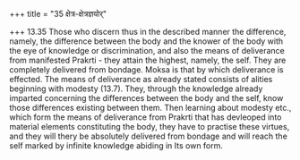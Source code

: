 +++
title = "35 क्षेत्र-क्षेत्रज्ञयोर्"

+++
13.35 Those who discern thus in the described manner the difference, namely, the difference between the body and the knower of the body with the eye of knowledge or discrimination, and also the means of deliverance from manifested Prakrti - they attain the highest, namely, the self. They are completely delivered from bondage. Moksa is that by which deliverance is effected. The means of deliverance as already stated consists of alities beginning with modesty (13.7). They, through the knowledge already imparted concerning the differences between the body and the self, know those differences existing between them. Then learning about modesty etc., which form the means of deliverance from Prakrti that has devleoped into material elements constituting the body, they have to practise these virtues, and they will thery be absolutely delivered from bondage and will reach the self marked by infinite knowledge abiding in Its own form.

